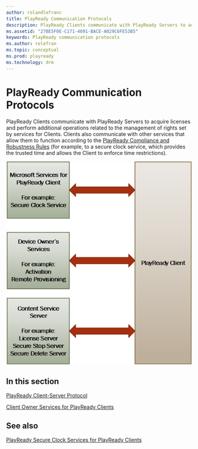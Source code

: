 ```yaml
---
author: rolandlefranc
title: PlayReady Communication Protocols
description: PlayReady Clients communicate with PlayReady Servers to acquire licenses and perform additional operations related to the management of rights set by services for Clients.
ms.assetid: "27BE5F0E-C171-4091-BACE-A029C6FE53B5"
keywords: PlayReady communication protocols
ms.author: rolefran
ms.topic: conceptual
ms.prod: playready
ms.technology: drm
---
```


# PlayReady Communication Protocols

PlayReady Clients communicate with PlayReady Servers to acquire licenses and perform additional operations related to the management of rights set by services for Clients. Clients also communicate with other services that allow them to function according to the [PlayReady Compliance and Robustness Rules](https://www.microsoft.com/playready/licensing/compliance/) (for example, to a secure clock service, which provides the trusted time and allows the Client to enforce time restrictions).

![PlayReady Communication Protocols](../images/comm_protocol.png)


## In this section

[PlayReady Client-Server Protocol](Client-Server-protocol.md)

[Client Owner Services for PlayReady Clients](Client-playready-services.md)


## See also

[PlayReady Secure Clock Services for PlayReady Clients](secure-clock-services.md)
